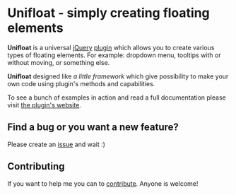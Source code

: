 Unifloat - simply creating floating elements
============================================

**Unifloat** is a universal [jQuery](https://github.com/jquery/jquery) [plugin](https://github.com/jquery/plugins.jquery.com) which allows you to create various types of floating elements. For example: dropdown menu, tooltips with or without moving, or something else.

**Unifloat** designed like *a little framework* which give possibility to make your own code using plugin's methods and capabilities.

To see a bunch of examples in action and read a full documentation please visit [the plugin's website](http://craigy-.github.com/Unifloat/).

Find a bug or you want a new feature?
-------------------------------------

Please create an [issue](https://github.com/Craigy-/Unifloat/issues) and wait :)


Contributing
------------

If you want to help me you can to [contribute](/Craigy-/Unifloat/blob/master/CONTRIBUTING.md). Anyone is welcome!